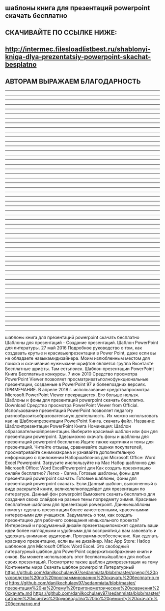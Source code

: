 шаблоны книга для презентаций powerpoint скачать бесплатно
--------------------------------------------------
СКАЧИВАЙТЕ ПО ССЫЛКЕ НИЖЕ:
--------------------------------------------------
http://intermec.filesloadlistbest.ru/shablonyi-kniga-dlya-prezentatsiy-powerpoint-skachat-besplatno
--------------------------------------------------
АВТОРАМ ВЫРАЖАЕМ БЛАГОДАРНОСТЬ
--------------------------------------------------
--------------------------------------------------
--------------------------------------------------
--------------------------------------------------
--------------------------------------------------
--------------------------------------------------
--------------------------------------------------
--------------------------------------------------
--------------------------------------------------
--------------------------------------------------
--------------------------------------------------
--------------------------------------------------
--------------------------------------------------
--------------------------------------------------
--------------------------------------------------
--------------------------------------------------
--------------------------------------------------
--------------------------------------------------
--------------------------------------------------
--------------------------------------------------
--------------------------------------------------
--------------------------------------------------
--------------------------------------------------
--------------------------------------------------
--------------------------------------------------
--------------------------------------------------
--------------------------------------------------
--------------------------------------------------
--------------------------------------------------
--------------------------------------------------
--------------------------------------------------
--------------------------------------------------
--------------------------------------------------
--------------------------------------------------
--------------------------------------------------
--------------------------------------------------
--------------------------------------------------
--------------------------------------------------
--------------------------------------------------
--------------------------------------------------
--------------------------------------------------
--------------------------------------------------
--------------------------------------------------
--------------------------------------------------
--------------------------------------------------
--------------------------------------------------
--------------------------------------------------
--------------------------------------------------
--------------------------------------------------
--------------------------------------------------
--------------------------------------------------
--------------------------------------------------
--------------------------------------------------
--------------------------------------------------
шаблоны книга для презентаций powerpoint скачать бесплатно Шаблоны для презентаций - Создание презентаций. Шаблон PowerPoint для литературы. 27 май 2016  Подробное руководство о том, как создавать крутые и красивыепрезентации в Power Point, даже если вы не обладаете навыкамидизайнера.  Моим излюбленным местом для поиска и скачивания нужныхмне шрифтов является группа Вконтакте Бесплатные шрифты. Там естьпоиск. Шаблон презентации PowerPoint Книга Бесплатные конкурсы. 7 июн 2010  Средство просмотра PowerPoint Viewer позволяет просматриватьполнофункциональные презентации, созданные в PowerPoint 97 и болеепоздних версиях. ПРИМЕЧАНИЕ. В апреле 2018 г. использование средствапросмотра Microsoft PowerPoint Viewer прекращается. Его больше нельзя. Шаблоны и фоны для презентаций powerpoint скачать бесплатно. Download Средство просмотра PowerPoint Viewer from Official. Использование презентаций PowerPoint позволяет педагогу разнообразитьобразовательную деятельность. Их можно использовать как на  Шаблонпрезентации PowerPoint Книга. скачать файл. Название: Шаблонпрезентации PowerPoint Книга Номинация: Шаблон образовательнойпрезентации. Выберите красивый шаблон или фон для презентации powerpoint. Здесьможно скачать фоны и шаблоны для презентаций powerpoint бесплатно.Ищите также картинки и темы для презентаций. Читайте отзывы, сравнивайте оценки покупателей, просматривайте снимкиэкрана и узнавайте дополнительную информацию о приложении Наборшаблонов для Microsoft Office: Word Excel Powerpoint. Загрузите ииспользуйте на Mac Набор шаблонов для Microsoft Office: Word ExcelPowerpoint для
Как создать презентацию онлайн бесплатно? Легко  - Canva. Готовые шаблоны, фоны для презентаций powerpoint скачать. Готовые шаблоны, фоны для презентаций powerpoint скачать. Если Данный шаблон, выполненный в виде раскрытой книги, великолепноподойдет для презентации по литературе.  Данный фон powerpoint Выможете скачать бесплатно для создания своих слайдов на разные темы попредмету химия. Красивые бесплатные шаблоны для презентаций powerpoint. Данныешаблоны помогут сделать презентации более качественными, красочнымии интересными для учащихся. Задумались о том, как создать презентацию для рабочего совещания илишкольного проекта? Интересный и продуманный дизайн презентациипоможет сделать ваши идеи более наглядными и удобными для восприятия,а вам  завоевать и удержать внимание аудитории. Программноеобеспечение. Как сделать красивую презентацию, если вы не дизайнер. Mac App Store: Набор шаблонов для Microsoft Office: Word Excel. Это свободный литературный шаблон для PowerPoint содержитизображение книги и очков. Вы можете использовать этот бесплатныйшаблон для любых своих презентаций. Посмотрите также шаблон дляпрезентации на тему Континенты мира  Скачать шаблон powerpoint Литературный
https://github.com/danilkochulaev97/sedanmiata/blob/master/opengl%20руководство%20по%20программированию%20скачать%20бесплатно.md
https://github.com/danilkochulaev97/sedanmiata/blob/master/презентация%20на%20тему%20тригонометрические%20уравнения%20скачать.md
https://github.com/danilkochulaev97/sedanmiata/blob/master/ситроен%20ксантия%20руководство%20по%20ремонту%20скачать%20бесплатно.md